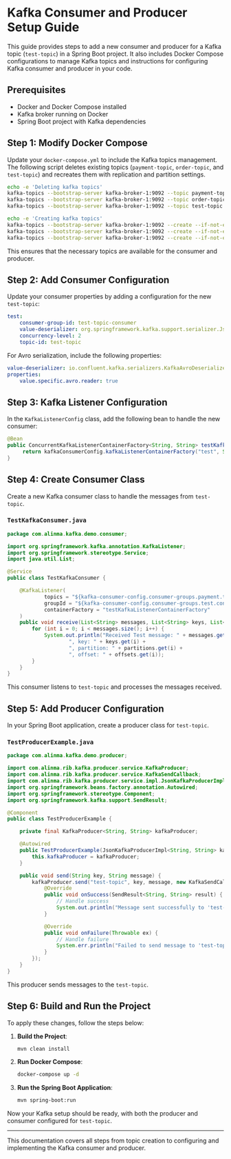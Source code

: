 # Kafka Consumer and Producer Setup Guide

This guide provides steps to add a new consumer and producer for a Kafka topic (`test-topic`) in a Spring Boot project. It also includes Docker Compose configurations to manage Kafka topics and instructions for configuring Kafka consumer and producer in your code.

## Prerequisites

- Docker and Docker Compose installed
- Kafka broker running on Docker
- Spring Boot project with Kafka dependencies

## Step 1: Modify Docker Compose

Update your `docker-compose.yml` to include the Kafka topics management. The following script deletes existing topics (`payment-topic`, `order-topic`, and `test-topic`) and recreates them with replication and partition settings.

```bash
echo -e 'Deleting kafka topics'
kafka-topics --bootstrap-server kafka-broker-1:9092 --topic payment-topic --delete --if-exists
kafka-topics --bootstrap-server kafka-broker-1:9092 --topic order-topic --delete --if-exists
kafka-topics --bootstrap-server kafka-broker-1:9092 --topic test-topic --delete --if-exists

echo -e 'Creating kafka topics'
kafka-topics --bootstrap-server kafka-broker-1:9092 --create --if-not-exists --topic payment-topic --replication-factor 3 --partitions 3
kafka-topics --bootstrap-server kafka-broker-1:9092 --create --if-not-exists --topic order-topic --replication-factor 3 --partitions 3
kafka-topics --bootstrap-server kafka-broker-1:9092 --create --if-not-exists --topic test-topic --replication-factor 3 --partitions 3
```

This ensures that the necessary topics are available for the consumer and producer.

## Step 2: Add Consumer Configuration

Update your consumer properties by adding a configuration for the new `test-topic`:

```yaml
test:
    consumer-group-id: test-topic-consumer
    value-deserializer: org.springframework.kafka.support.serializer.JsonDeserializer
    concurrency-level: 2
    topic-id: test-topic
```

For Avro serialization, include the following properties:

```yaml
value-deserializer: io.confluent.kafka.serializers.KafkaAvroDeserializer
properties:
    value.specific.avro.reader: true
```

## Step 3: Kafka Listener Configuration

In the `KafkaListenerConfig` class, add the following bean to handle the new consumer:

```java
@Bean
public ConcurrentKafkaListenerContainerFactory<String, String> testKafkaListenerContainerFactory() {
     return kafkaConsumerConfig.kafkaListenerContainerFactory("test", String.class, String.class);
}
```

## Step 4: Create Consumer Class

Create a new Kafka consumer class to handle the messages from `test-topic`.

### `TestKafkaConsumer.java`

```java
package com.alinma.kafka.demo.consumer;

import org.springframework.kafka.annotation.KafkaListener;
import org.springframework.stereotype.Service;
import java.util.List;

@Service
public class TestKafkaConsumer {

    @KafkaListener(
            topics = "${kafka-consumer-config.consumer-groups.payment.topic-id}",
            groupId = "${kafka-consumer-config.consumer-groups.test.consumer-group-id}",
            containerFactory = "testKafkaListenerContainerFactory"
    )
    public void receive(List<String> messages, List<String> keys, List<Integer> partitions, List<Long> offsets) {
        for (int i = 0; i < messages.size(); i++) {
            System.out.println("Received Test message: " + messages.get(i) +
                    ", key: " + keys.get(i) +
                    ", partition: " + partitions.get(i) +
                    ", offset: " + offsets.get(i));
        }
    }
}
```

This consumer listens to `test-topic` and processes the messages received.

## Step 5: Add Producer Configuration

In your Spring Boot application, create a producer class for `test-topic`.

### `TestProducerExample.java`

```java
package com.alinma.kafka.demo.producer;

import com.alinma.rib.kafka.producer.service.KafkaProducer;
import com.alinma.rib.kafka.producer.service.KafkaSendCallback;
import com.alinma.rib.kafka.producer.service.impl.JsonKafkaProducerImpl;
import org.springframework.beans.factory.annotation.Autowired;
import org.springframework.stereotype.Component;
import org.springframework.kafka.support.SendResult;

@Component
public class TestProducerExample {

    private final KafkaProducer<String, String> kafkaProducer;

    @Autowired
    public TestProducerExample(JsonKafkaProducerImpl<String, String> kafkaProducer) {
        this.kafkaProducer = kafkaProducer;
    }

    public void send(String key, String message) {
        kafkaProducer.send("test-topic", key, message, new KafkaSendCallback<String, String>() {
            @Override
            public void onSuccess(SendResult<String, String> result) {
                // Handle success
                System.out.println("Message sent successfully to 'test-topic' with key: " + key);
            }

            @Override
            public void onFailure(Throwable ex) {
                // Handle failure
                System.err.println("Failed to send message to 'test-topic' with key: " + key + ", exception: " + ex.getMessage());
            }
        });
    }
}

```

This producer sends messages to the `test-topic`.

## Step 6: Build and Run the Project

To apply these changes, follow the steps below:

1. **Build the Project**:
   ```bash
   mvn clean install
   ```

2. **Run Docker Compose**:
   ```bash
   docker-compose up -d
   ```

3. **Run the Spring Boot Application**:
   ```bash
   mvn spring-boot:run
   ```

Now your Kafka setup should be ready, with both the producer and consumer configured for `test-topic`.

---

This documentation covers all steps from topic creation to configuring and implementing the Kafka consumer and producer.

